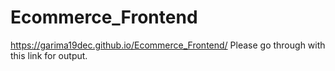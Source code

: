 # Ecommerce_Frontend

https://garima19dec.github.io/Ecommerce_Frontend/  Please go through with this link for output.
